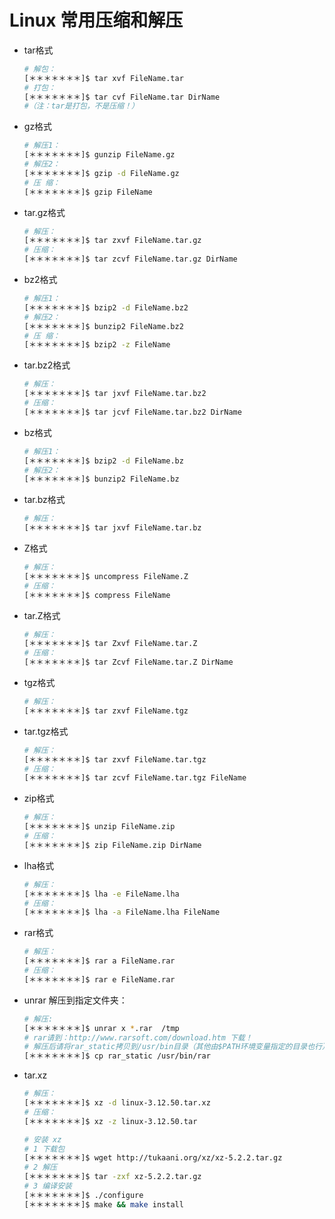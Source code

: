 # Linux 常用压缩和解压

- tar格式

  ```bash
  # 解包：
  [＊＊＊＊＊＊＊]$ tar xvf FileName.tar
  # 打包：
  [＊＊＊＊＊＊＊]$ tar cvf FileName.tar DirName
  #（注：tar是打包，不是压缩！）
  ```

- gz格式

  ```bash
  # 解压1：
  [＊＊＊＊＊＊＊]$ gunzip FileName.gz
  # 解压2：
  [＊＊＊＊＊＊＊]$ gzip -d FileName.gz
  # 压 缩：
  [＊＊＊＊＊＊＊]$ gzip FileName
  ```

- tar.gz格式

  ```bash
  # 解压：
  [＊＊＊＊＊＊＊]$ tar zxvf FileName.tar.gz
  # 压缩：
  [＊＊＊＊＊＊＊]$ tar zcvf FileName.tar.gz DirName
  ```

- bz2格式

  ```bash
  # 解压1：
  [＊＊＊＊＊＊＊]$ bzip2 -d FileName.bz2
  # 解压2：
  [＊＊＊＊＊＊＊]$ bunzip2 FileName.bz2
  # 压 缩： 
  [＊＊＊＊＊＊＊]$ bzip2 -z FileName
  ```

- tar.bz2格式

  ```bash
  # 解压：
  [＊＊＊＊＊＊＊]$ tar jxvf FileName.tar.bz2
  # 压缩：
  [＊＊＊＊＊＊＊]$ tar jcvf FileName.tar.bz2 DirName
  ```

- bz格式

  ```bash
  # 解压1：
  [＊＊＊＊＊＊＊]$ bzip2 -d FileName.bz
  # 解压2：
  [＊＊＊＊＊＊＊]$ bunzip2 FileName.bz
  ```

- tar.bz格式

  ```bash
  # 解压：
  [＊＊＊＊＊＊＊]$ tar jxvf FileName.tar.bz
  ```

- Z格式

  ```bash
  # 解压：
  [＊＊＊＊＊＊＊]$ uncompress FileName.Z
  # 压缩：
  [＊＊＊＊＊＊＊]$ compress FileName
  ```

- tar.Z格式

  ```bash
  # 解压：
  [＊＊＊＊＊＊＊]$ tar Zxvf FileName.tar.Z
  # 压缩：
  [＊＊＊＊＊＊＊]$ tar Zcvf FileName.tar.Z DirName
  ```

- tgz格式

  ```bash
  # 解压：
  [＊＊＊＊＊＊＊]$ tar zxvf FileName.tgz
  ```

- tar.tgz格式

  ```bash
  # 解压：
  [＊＊＊＊＊＊＊]$ tar zxvf FileName.tar.tgz
  # 压缩：
  [＊＊＊＊＊＊＊]$ tar zcvf FileName.tar.tgz FileName
  ```

- zip格式

  ```bash
  # 解压：
  [＊＊＊＊＊＊＊]$ unzip FileName.zip
  # 压缩：
  [＊＊＊＊＊＊＊]$ zip FileName.zip DirName
  ```

- lha格式

  ```bash
  # 解压：
  [＊＊＊＊＊＊＊]$ lha -e FileName.lha
  # 压缩：
  [＊＊＊＊＊＊＊]$ lha -a FileName.lha FileName
  ```

- rar格式

  ```bash
  # 解压：
  [＊＊＊＊＊＊＊]$ rar a FileName.rar
  # 压缩：
  [＊＊＊＊＊＊＊]$ rar e FileName.rar
  ```

- unrar 解压到指定文件夹：

  ```bash
  # 解压: 
  [＊＊＊＊＊＊＊]$ unrar x *.rar  /tmp
  # rar请到：http://www.rarsoft.com/download.htm 下载！
  # 解压后请将rar_static拷贝到/usr/bin目录（其他由$PATH环境变量指定的目录也行）：
  [＊＊＊＊＊＊＊]$ cp rar_static /usr/bin/rar
  ```

- tar.xz

  ```bash
  # 解压：
  [＊＊＊＊＊＊＊]$ xz -d linux-3.12.50.tar.xz
  # 压缩：
  [＊＊＊＊＊＊＊]$ xz -z linux-3.12.50.tar

  # 安装 xz
  # 1 下载包
  [＊＊＊＊＊＊＊]$ wget http://tukaani.org/xz/xz-5.2.2.tar.gz
  # 2 解压
  [＊＊＊＊＊＊＊]$ tar -zxf xz-5.2.2.tar.gz
  # 3 编译安装
  [＊＊＊＊＊＊＊]$ ./configure  
  [＊＊＊＊＊＊＊]$ make && make install
  ```
